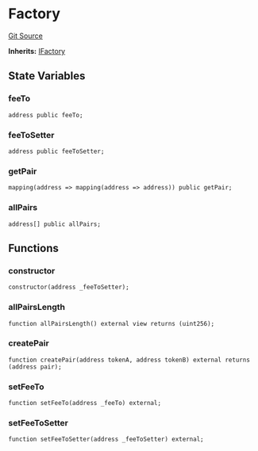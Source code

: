 # Factory
[Git Source](https://github.com/passer-byzhang/AMM2/blob/35665b73bd26a411359cdea57f5b80d779f9c16b/contracts/Factory.sol)

**Inherits:**
[IFactory](/contracts/interfaces/IFactory.sol/interface.IFactory.md)


## State Variables
### feeTo

```solidity
address public feeTo;
```


### feeToSetter

```solidity
address public feeToSetter;
```


### getPair

```solidity
mapping(address => mapping(address => address)) public getPair;
```


### allPairs

```solidity
address[] public allPairs;
```


## Functions
### constructor


```solidity
constructor(address _feeToSetter);
```

### allPairsLength


```solidity
function allPairsLength() external view returns (uint256);
```

### createPair


```solidity
function createPair(address tokenA, address tokenB) external returns (address pair);
```

### setFeeTo


```solidity
function setFeeTo(address _feeTo) external;
```

### setFeeToSetter


```solidity
function setFeeToSetter(address _feeToSetter) external;
```

